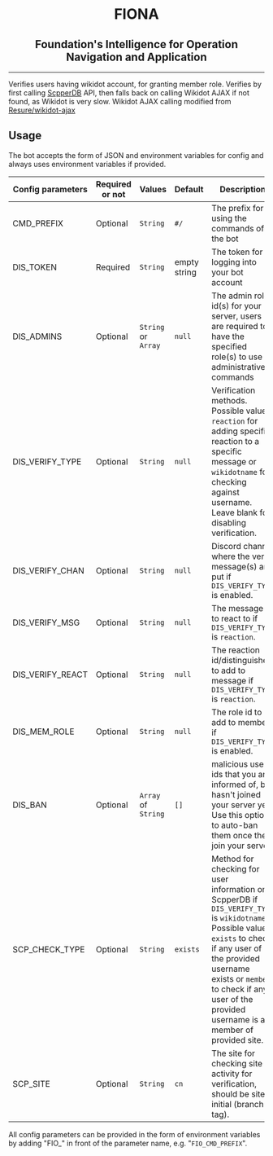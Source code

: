 <div align="center">
<h1>FIONA</h1>
<h2>Foundation's Intelligence for Operation Navigation and Application</h2>
</div>

------
 Verifies users having wikidot account, for granting member role.
 Verifies by first calling [ScpperDB](https://github.com/FiftyNine/ScpperDB) API, then falls back on calling Wikidot AJAX if not found, as Wikidot is very slow.
 Wikidot AJAX calling modified from [Resure/wikidot-ajax](https://github.com/resure/wikidot-ajax)


## Usage
 The bot accepts the form of JSON and environment variables for config and always uses environment variables if provided.

| Config parameters | Required or not | Values | Default | Description |
| ---- | ---- | ---- | ---- | ---- |
| CMD_PREFIX | Optional | <code>String</code> | <code>#/</code> | The prefix for using the commands of the bot |
| DIS_TOKEN | Required | <code>String</code> | empty string | The token for logging into your bot account |
| DIS_ADMINS | Optional | <code>String</code> or <code>Array</code> | <code>null</code> | The admin role id(s) for your server, users are required to have the specified role(s) to use administrative commands |
| DIS_VERIFY_TYPE | Optional | <code>String</code> | <code>null</code> | Verification methods. Possible values: <code>reaction</code> for adding specific reaction to a specific message or <code>wikidotname</code> for checking against username. Leave blank for disabling verification. |
| DIS_VERIFY_CHAN | Optional | <code>String</code> | <code>null</code> | Discord channel where the verify message(s) are put if <code>DIS_VERIFY_TYPE</code> is enabled. |
| DIS_VERIFY_MSG | Optional | <code>String</code> | <code>null</code> | The message id to react to if <code>DIS_VERIFY_TYPE</code> is <code>reaction</code>. |
| DIS_VERIFY_REACT | Optional | <code>String</code> | <code>null</code> | The reaction id/distinguisher to add to message if <code>DIS_VERIFY_TYPE</code> is <code>reaction</code>. |
| DIS_MEM_ROLE | Optional | <code>String</code> | <code>null</code> | The role id to add to member if <code>DIS_VERIFY_TYPE</code> is enabled. |
| DIS_BAN | Optional | <code>Array</code> of <code>String</code> | <code>[]</code> | malicious user ids that you are informed of, but hasn't joined your server yet. Use this option to auto-ban them once they join your server. |
| SCP_CHECK_TYPE | Optional | <code>String</code> | <code>exists</code> | Method for checking for user information on ScpperDB if <code>DIS_VERIFY_TYPE</code> is <code>wikidotname</code>. Possible values: <code>exists</code> to check if any user of the provided username exists or <code>member</code> to check if any user of the provided username is a member of provided site. |
| SCP_SITE | Optional | <code>String</code> | <code>cn</code> | The site for checking site activity for verification, should be site initial (branch tag). |

All config parameters can be provided in the form of environment variables by adding "FIO_" in front of the parameter name, e.g. "<code>FIO_CMD_PREFIX</code>".
